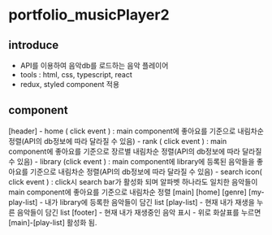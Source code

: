 # portfolio_musicPlayer2

## introduce
  - API를 이용하여 음악db를 로드하는 음악 플레이어
  - tools : html, css, typescript, react
  - redux, styled component 적용

## component
  [header]
    - home ( click event ) : main component에 좋아요를 기준으로 내림차순 정렬(API의 db정보에 따라 달라질 수 있음)
    - rank ( click event ) : main component에 좋아요를 기준으로 장르별 내림차순 정렬(API의 db정보에 따라 달라질 수 있음)
    - library (click event ) : main component에 library에 등록된 음악들을 좋아요를 기준으로 내림차순 정렬(API의 db정보에 따라 달라질 수 있음)
    - search icon( click event ) : click시 search bar가 활성화 되며 알파벳 하나라도 일치한 음악들이 main component에 좋아요를 기준으로 내림차순 정렬
  [main]
    [home]
    [genre]
    [my-play-list]
      - 내가 library에 등록한 음악들이 담긴 list
    [play-list]
      - 현재 내가 재생을 누른 음악들이 담긴 list
  [footer]
    - 현재 내가 재생중인 음악 표시
    - 위로 화살표를 누르면 [main]-[play-list] 활성화 됨.
    
  
  
